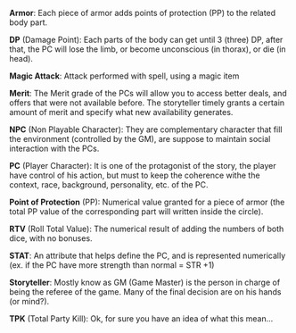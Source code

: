 **Armor**: Each piece of armor adds points of protection (PP) to the related body part.

**DP** (Damage Point): Each parts of the body can get until 3 (three) DP, after that, the PC will lose the limb, or become unconscious (in thorax), or die (in head).

**Magic Attack**: Attack performed with spell, using a magic item

**Merit**: The Merit grade of the PCs will allow you to access better deals, and offers that were not available before. The storyteller timely grants a certain amount of merit and specify what new availability generates.

**NPC** (Non Playable Character): They are complementary character that fill the environment (controlled by the GM), are suppose to maintain social interaction with the PCs.

**PC** (Player Character): It is one of the protagonist of the story, the player have control of his action, but must to keep the coherence withe the context, race, background, personality, etc. of the PC.

**Point of Protection** (PP): Numerical value granted for a piece of armor (the total PP value of the corresponding part will written inside the circle).

**RTV** (Roll Total Value): The numerical result of adding the numbers of both dice, with no bonuses.

**STAT**: An attribute that helps define the PC, and is represented numerically (ex. if the PC have more strength than normal = STR +1)

**Storyteller**: Mostly know as GM (Game Master) is the person in charge of being the referee of the game. Many of the final decision are on his hands (or mind?).

**TPK** (Total Party Kill): Ok, for sure you have an idea of what this mean...
